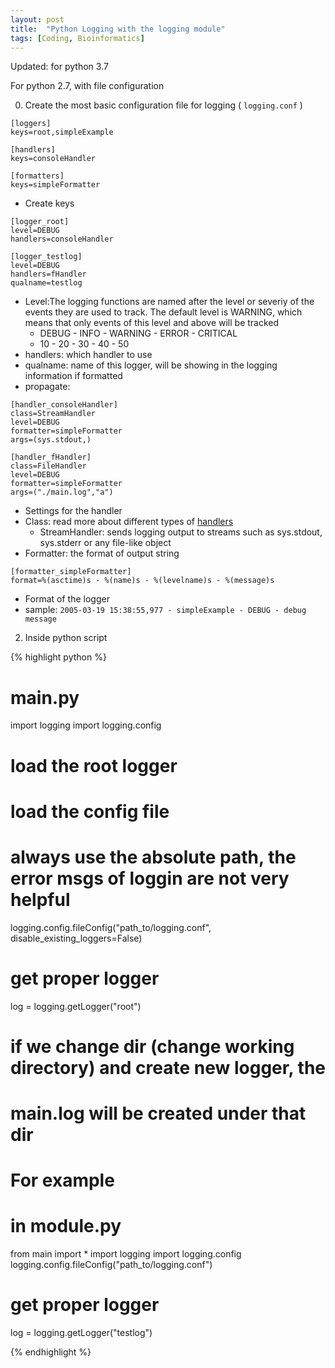 ```yaml
---
layout: post
title:  "Python Logging with the logging module"
tags: [Coding, Bioinformatics]
---
```


Updated: for python 3.7

For python 2.7, with file configuration 

0. Create the most basic configuration file for logging ( `logging.conf` )

```
[loggers]
keys=root,simpleExample

[handlers]
keys=consoleHandler

[formatters]
keys=simpleFormatter
```

* Create keys 

```
[logger_root]
level=DEBUG
handlers=consoleHandler

[logger_testlog]
level=DEBUG
handlers=fHandler
qualname=testlog
```

* Level:The logging functions are named after 
the level or severiy of the events they are 
used to track. The default level is WARNING, 
which means that only events of this level 
and above will be tracked
    * DEBUG - INFO - WARNING - ERROR - CRITICAL
    * 10 - 20 - 30 - 40 - 50
* handlers: which handler to use
* qualname: name of this logger, will be showing in the logging 
information if formatted
* propagate: 


```
[handler_consoleHandler]
class=StreamHandler
level=DEBUG
formatter=simpleFormatter
args=(sys.stdout,)

[handler_fHandler]
class=FileHandler
level=DEBUG
formatter=simpleFormatter
args=("./main.log","a")
```

* Settings for the handler
* Class: read more about different types of [handlers](https://docs.python.org/2/howto/logging.html#useful-handlers)
    * StreamHandler: sends logging output to streams 
    such as sys.stdout, sys.stderr or any file-like object
* Formatter: the format of output string

```
[formatter_simpleFormatter]
format=%(asctime)s - %(name)s - %(levelname)s - %(message)s
```
* Format of the logger
* sample: 
``2005-03-19 15:38:55,977 - simpleExample - DEBUG - debug message``

2. Inside python script

{% highlight python %}
# main.py
import logging
import logging.config

# load the root logger
# load the config file
# always use the absolute path, the error msgs of loggin are not very helpful
logging.config.fileConfig("path_to/logging.conf", disable_existing_loggers=False)
# get proper logger
log = logging.getLogger("root")

# if we change dir (change working directory) and create new logger, the 
# main.log will be created under that dir
# For example
# in module.py
from main import *
import logging
import logging.config
logging.config.fileConfig("path_to/logging.conf")

# get proper logger
log = logging.getLogger("testlog")

{% endhighlight %}



